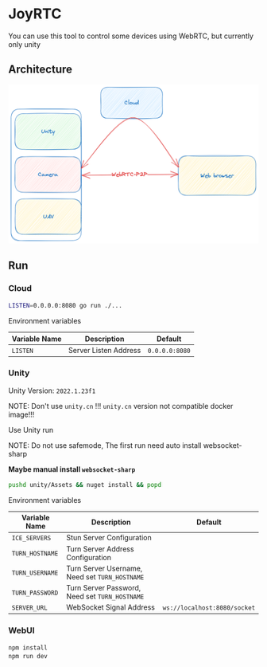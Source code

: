 # JoyRTC

You can use this tool to control some devices using WebRTC, but currently only unity

## Architecture

![joyrtc-arch](./joyrtc.png)

## Run

### Cloud

```bash
LISTEN=0.0.0.0:8080 go run ./...
```

Environment variables

Variable Name  | Description                                              | Default
-------------- | -------------------------------------------------------- | -------------------------------------------------------------
`LISTEN`       | Server Listen Address                                    | `0.0.0.0:8080`

### Unity

Unity Version: `2022.1.23f1`

NOTE: Don't use `unity.cn` !!! `unity.cn` version not compatible docker image!!!

Use Unity run

NOTE: Do not use safemode, The first run need auto install websocket-sharp

**Maybe manual install `websocket-sharp`**

```bash
pushd unity/Assets && nuget install && popd
```

Environment variables

Variable Name  | Description                                              | Default
-------------- | -------------------------------------------------------- | -------------------------------------------------------------
`ICE_SERVERS`  | Stun Server Configuration                                |
`TURN_HOSTNAME`| Turn Server Address Configuration                        |
`TURN_USERNAME`| Turn Server Username, Need set `TURN_HOSTNAME`           |
`TURN_PASSWORD`| Turn Server Password, Need set `TURN_HOSTNAME`           |
`SERVER_URL`   | WebSocket Signal Address                                 | `ws://localhost:8080/socket`

### WebUI

```bash
npm install
npm run dev
```
